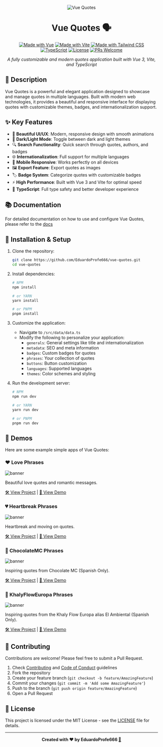 <div align="center">

![Vue Quotes](/public/banner.png)

# Vue Quotes 🗣️

[![Made with Vue][vue-badge]][vue-url]
[![Made with Vite][vite-badge]][vite-url]
[![Made with Tailwind CSS][tailwind-badge]][tailwind-url]
[![TypeScript][ts-badge]][ts-url]
[![License][license-badge]][license-url]
[![PRs Welcome][prs-badge]][prs-url]

_A fully customizable and modern quotes application built with Vue 3, Vite, and TypeScript_

</div>

## 📝 Description

Vue Quotes is a powerful and elegant application designed to showcase and manage quotes in multiple languages. Built with modern web technologies, it provides a beautiful and responsive interface for displaying quotes with customizable themes, badges, and internationalization support.

## ✨ Key Features

- 🎨 **Beautiful UI/UX**: Modern, responsive design with smooth animations
- 🌙 **Dark/Light Mode**: Toggle between dark and light themes
- 🔍 **Search Functionality**: Quick search through quotes, authors, and badges
- 🌐 **Internationalization**: Full support for multiple languages
- 📱 **Mobile Responsive**: Works perfectly on all devices
- 🖼️ **Export Feature**: Export quotes as images
- 🏷️ **Badge System**: Categorize quotes with customizable badges
- ⚡ **High Performance**: Built with Vue 3 and Vite for optimal speed
- 🎯 **TypeScript**: Full type safety and better developer experience

## 📚 Documentation

For detailed documentation on how to use and configure Vue Quotes, please refer to the [docs](https://vue-quotes.onrender.com)

## 🚀 Installation & Setup

1. Clone the repository:
   ```bash
   git clone https://github.com/EduardoProfe666/vue-quotes.git
   cd vue-quotes
   ```

2. Install dependencies:
   ```bash
   # NPM
   npm install
   
   # or YARN
   yarn install
   
   # or PNPM
   pnpm install
   ```

3. Customize the application:
    - Navigate to `/src/data/data.ts`
    - Modify the following to personalize your application:
        - `generals`: General settings like title and internationalization
        - `metadata`: SEO and meta information
        - `badges`: Custom badges for quotes
        - `phrases`: Your collection of quotes
        - `buttons`: Button customization
        - `languages`: Supported languages
        - `themes`: Color schemes and styling

4. Run the development server:
   ```bash
   # NPM
   npm run dev
   
   # or YARN
   yarn run dev
   
   # or PNPM
   pnpm run dev
   ```

## 🌟 Demos

Here are some example simple apps of Vue Quotes:

### ❤️ Love Phrases

![banner](/public/1.png)

Beautiful love quotes and romantic messages.  

[🛠️ View Project](https://github.com/EduardoProfe666/vue-quotes/tree/love) |
[🚀 View Demo](https://love-vue-quotes.onrender.com)

### 💔 Heartbreak Phrases

![banner](/public/2.png)

Heartbreak and moving on quotes.  

[🛠️ View Project](https://github.com/EduardoProfe666/vue-quotes/tree/heartbreakx) |
[🚀 View Demo](https://heartbreak-vue-quotes.onrender.com)

### 🍫 ChocolateMC Phrases

![banner](/public/3.png)

Inspiring quotes from Chocolate MC (Spanish Only).  

[🛠️ View Project](https://github.com/EduardoProfe666/vue-quotes/tree/chocolate-mc) |
[🚀 View Demo](https://frases-chocolatemc.onrender.com)

### 🤨 KhalyFlowEuropa Phrases

![banner](/public/4.png)

Inspiring quotes from the Khaly Flow Europa alias El Ambiental (Spanish Only).

[🛠️ View Project](https://github.com/EduardoProfe666/vue-quotes/tree/khaly-flow-europa) |
[🚀 View Demo](https://el-ambiental-frases.onrender.com)

## 🤝 Contributing

Contributions are welcome! Please feel free to submit a Pull Request.

1. Check [Contributing](CONTRIBUTING.md) and [Code of Conduct](CODE_OF_CONDUCT.md) guidelines
2. Fork the repository
3. Create your feature branch (`git checkout -b feature/AmazingFeature`)
4. Commit your changes (`git commit -m 'Add some AmazingFeature'`)
5. Push to the branch (`git push origin feature/AmazingFeature`)
6. Open a Pull Request

## 📄 License

This project is licensed under the MIT License - see the [LICENSE](LICENSE) file for details.

---

<div align="center">
<strong>Created with ❤️ by EduardoProfe666 <a href="https://eduardoprofe666.github.io">🎩</a></strong>
</div>

<!-- MARKDOWN LINKS & BADGES -->
[vue-badge]: https://img.shields.io/badge/Vue-4FC08D?style=for-the-badge&logo=vuedotjs&logoColor=white
[vue-url]: https://vuejs.org/
[vite-badge]: https://img.shields.io/badge/Vite-24ea1b?style=for-the-badge&logo=vite&logoColor=white
[vite-url]: https://vitejs.dev/
[tailwind-badge]: https://img.shields.io/badge/Tailwind_CSS-06B6D4?style=for-the-badge&logo=tailwindcss&logoColor=white
[tailwind-url]: https://tailwindcss.com/
[ts-badge]: https://img.shields.io/badge/TypeScript-007ACC?style=for-the-badge&logo=typescript&logoColor=white
[ts-url]: https://www.typescriptlang.org/
[license-badge]: https://img.shields.io/badge/License-MIT-yellow.svg?style=for-the-badge
[license-url]: https://opensource.org/licenses/MIT
[prs-badge]: https://img.shields.io/badge/PRs-welcome-brightgreen.svg?style=for-the-badge
[prs-url]: http://makeapullrequest.com